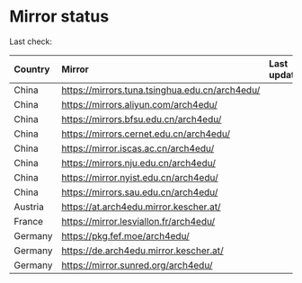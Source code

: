 <script src="./time.js"></script>
# Mirror status
Last check: <script type="text/javascript">localize(1705724504.4432473);</script>

|Country|Mirror|Last update|
|:------|:-----|:----------|
|China|https://mirrors.tuna.tsinghua.edu.cn/arch4edu/|<script type="text/javascript">localize(1705689142);</script>|
|China|https://mirrors.aliyun.com/arch4edu/|<script type="text/javascript">localize(1705689142);</script>|
|China|https://mirrors.bfsu.edu.cn/arch4edu/|<script type="text/javascript">localize(1705689142);</script>|
|China|https://mirrors.cernet.edu.cn/arch4edu/|<script type="text/javascript">localize(1705689142);</script>|
|China|https://mirror.iscas.ac.cn/arch4edu/|<script type="text/javascript">localize(1705689142);</script>|
|China|https://mirrors.nju.edu.cn/arch4edu/|<script type="text/javascript">localize(1705689142);</script>|
|China|https://mirror.nyist.edu.cn/arch4edu/|<script type="text/javascript">localize(1705689142);</script>|
|China|https://mirrors.sau.edu.cn/arch4edu/|<script type="text/javascript">localize(1705689142);</script>|
|Austria|https://at.arch4edu.mirror.kescher.at/|<script type="text/javascript">localize(1705689142);</script>|
|France|https://mirror.lesviallon.fr/arch4edu/|<script type="text/javascript">localize(1705689142);</script>|
|Germany|https://pkg.fef.moe/arch4edu/|<script type="text/javascript">localize(1705689142);</script>|
|Germany|https://de.arch4edu.mirror.kescher.at/|<script type="text/javascript">localize(1705689142);</script>|
|Germany|https://mirror.sunred.org/arch4edu/|<script type="text/javascript">localize(1705689142);</script>|

<script src="./tablefilter/tablefilter.js"></script>
<script src="./table.js"></script>